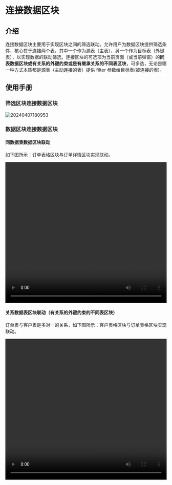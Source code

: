 # 连接数据区块

## 介绍

连接数据区块主要用于实现区块之间的筛选联动。允许用户为数据区块提供筛选条件，核心在于连接两个表，其中一个作为源表（主表），另一个作为目标表（外键表），以实现数据的联动筛选。连接区块的可选项为当前页面（或当前弹窗）的**同表数据区块或有关系的外键约束或是有继承关系的不同表区块**，可多选，无论是哪一种方式本质都是源表（主动连接的表）提供 filter 参数给目标表(被连接的表)。

## 使用手册

### 筛选区块连接数据区块

![20240407180953](https://nocobase-docs.oss-cn-beijing.aliyuncs.com/20240407180953.png)

### 数据区块连接数据区块

#### 同数据表数据区块联动

如下图所示：订单表格区块与订单详情区块实现联动。

 <video width="100%" height="440" controls>
      <source src="https://nocobase-docs.oss-cn-beijing.aliyuncs.com/20240407161700.mp4" type="video/mp4">
 </video>

#### 关系数据表区块联动（有关系的外键约束的不同表区块）

订单表与客户表是多对一的关系，如下图所示：客户表格区块与订单表格区块实现联动。

 <video width="100%" height="440" controls>
      <source src="https://nocobase-docs.oss-cn-beijing.aliyuncs.com/20240407163523.mp4" type="video/mp4">
  </video>
